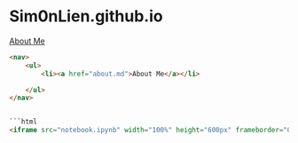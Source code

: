 # Sim0nLien.github.io


[About Me](Web_page/about.md)  

```html
<nav>
    <ul>
        <li><a href="about.md">About Me</a></li>

    </ul>
</nav>


```html
<iframe src="notebook.ipynb" width="100%" height="600px" frameborder="0"></iframe>
```
